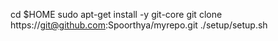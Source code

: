 cd $HOME
sudo apt-get install -y git-core
git clone https://git@github.com:Spoorthya/myrepo.git
./setup/setup.sh  
